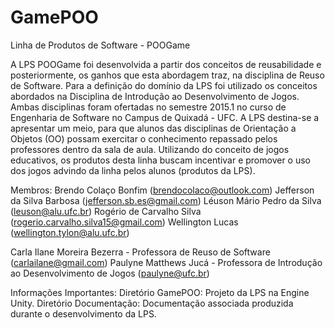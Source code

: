 # GamePOO
Linha de Produtos de Software - POOGame

A LPS POOGame foi desenvolvida a partir dos conceitos de reusabilidade e posteriormente, os ganhos que esta abordagem traz, na disciplina de Reuso de Software. Para a definição do domínio da LPS foi utilizado os conceitos abordados na Disciplina de Introdução ao Desenvolvimento de Jogos. Ambas disciplinas foram ofertadas no semestre 2015.1 no curso de Engenharia de Software no Campus de Quixadá - UFC.
A LPS destina-se a apresentar um meio, para que alunos das disciplinas de Orientação a Objetos (OO) possam exercitar o conhecimento repassado pelos professores dentro da sala de aula. Utilizando do conceito de jogos educativos, os produtos desta linha buscam incentivar e promover o uso dos jogos advindo da linha pelos alunos (produtos da LPS).

Membros: 
Brendo Colaço Bonfim (brendocolaco@outlook.com)
Jefferson da Silva Barbosa (jefferson.sb.es@gmail.com)
Léuson Mário Pedro da Silva (leuson@alu.ufc.br)
Rogério de Carvalho Silva (rogerio.carvalho.silva15@gmail.com)
Wellington Lucas (wellington.tylon@alu.ufc.br)

Carla Ilane Moreira Bezerra - Professora de Reuso de Software (carlailane@gmail.com)
Paulyne Matthews Jucá - Professora de Introdução ao Desenvolvimento de Jogos (paulyne@ufc.br)


Informações Importantes:
Diretório GamePOO: Projeto da LPS na Engine Unity.
Diretório Documentação: Documentação associada produzida durante o desenvolvimento da LPS.
